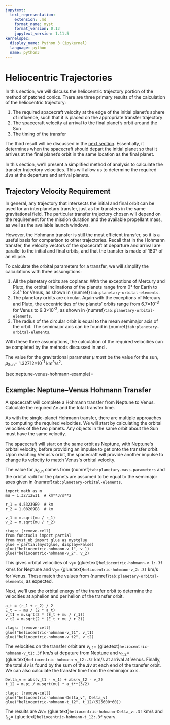 ```yaml
---
jupytext:
  text_representation:
    extension: .md
    format_name: myst
    format_version: 0.13
    jupytext_version: 1.11.5
kernelspec:
  display_name: Python 3 (ipykernel)
  language: python
  name: python3
---
```


# Heliocentric Trajectories

In this section, we will discuss the heliocentric trajectory portion of the method of patched conics. There are three primary results of the calculation of the heliocentric trajectory:

1. The required spacecraft velocity at the edge of the initial planet’s sphere of influence, such that it is placed on the appropriate transfer trajectory
2. The spacecraft velocity at arrival to the final planet’s orbit around the Sun
3. The timing of the transfer

The third result will be discussed in the [next section](./interplanetary-transfer-phasing.md). Essentially, it determines when the spacecraft should depart the initial planet so that it arrives at the final planet’s orbit in the same location as the final planet.

In this section, we’ll present a simplified method of analysis to calculate the transfer trajectory velocities. This will allow us to determine the required $\Delta v$s at the departure and arrival planets.

## Trajectory Velocity Requirement

In general, any trajectory that intersects the initial and final orbit can be used for an interplanetary transfer, just as for transfers in the same gravitational field. The particular transfer trajectory chosen will depend on the requirement for the mission duration and the available propellant mass, as well as the available launch windows.

However, the Hohmann transfer is still the most efficient transfer, so it is a useful basis for comparison to other trajectories. Recall that in the Hohmann transfer, the velocity vectors of the spacecraft at departure and arrival are parallel to the initial and final orbits, and that the transfer is made of 180° of an ellipse.

To calculate the orbital parameters for a transfer, we will simplify the calculations with three assumptions:

1. All the planetary orbits are coplanar. With the exceptions of Mercury and Pluto, the orbital inclinations of the planets range from 0° for Earth to 3.4° for Venus, as shown in {numref}`tab:planetary-orbital-elements`.
2. The planetary orbits are circular. Again with the exceptions of Mercury and Pluto, the eccentricities of the planets’ orbits range from 6.7×10<sup>-3</sup> for Venus to 9.3×10<sup>-2</sup>, as shown in {numref}`tab:planetary-orbital-elements`.
3. The radius of the circular orbit is equal to the mean semimajor axis of the orbit. The semimajor axis can be found in {numref}`tab:planetary-orbital-elements`.

With these three assumptions, the calculation of the required velocities can be completed by the methods discussed in [](../orbital-maneuvers/hohmann-transfer.md) and [](../orbital-maneuvers/non-hohmann-transfers.md).

The value for the gravitational parameter $\mu$ *must* be the value for the sun, $\mu_{\text{Sun}} =$ 1.32712×10<sup>11</sup> km<sup>3</sup>/s<sup>2</sup>.

<!-- markdownlint-disable MD022 -->
(sec:neptune-venus-hohmann-example)=
## Example: Neptune–Venus Hohmann Transfer
<!-- markdownlint-enable MD022 -->

A spacecraft will complete a Hohmann transfer from Neptune to Venus. Calculate the required $\Delta v$ and the total transfer time.

As with the single-planet Hohmann transfer, there are multiple approaches to computing the required velocities. We will start by calculating the orbital velocities of the two planets. Any objects in the same orbit about the Sun must have the same velocity.

The spacecraft will start on the same orbit as Neptune, with Neptune's orbital velocity, before providing an impulse to get onto the transfer orbit. Upon reaching Venus's orbit, the spacecraft will provide another impulse to change its velocity to match Venus's orbital velocity.

The value for $\mu_{\text{Sun}}$ comes from {numref}`tab:planetary-mass-parameters` and the orbital radii for the planets are assumed to be equal to the semimajor axes given in {numref}`tab:planetary-orbital-elements`.

```{code-cell} ipython3
import math as m
mu = 1.32712E11  # km**3/s**2

r_1 = 4.53239E9  # km
r_2 = 1.08209E8  # km

v_1 = m.sqrt(mu / r_1)
v_2 = m.sqrt(mu / r_2)
```

```{code-cell} ipython3
:tags: [remove-cell]
from functools import partial
from myst_nb import glue as mystglue
glue = partial(mystglue, display=False)
glue("heliocentric-hohmann-v_1", v_1)
glue("heliocentric-hohmann-v_2", v_2)
```

This gives orbital velocities of $v_1 =$ {glue:text}`heliocentric-hohmann-v_1:.3f` km/s for Neptune and $v_2 =$ {glue:text}`heliocentric-hohmann-v_2:.3f` km/s for Venus. These match the values from {numref}`tab:planetary-orbital-elements`, as expected.

Next, we'll use the orbital energy of the transfer orbit to determine the velocities at aphelion and perihelion of the transfer orbit.

```{code-cell} ipython3
a_t = (r_1 + r_2) / 2
E_t = - mu / (2 * a_t)
v_t1 = m.sqrt(2 * (E_t + mu / r_1))
v_t2 = m.sqrt(2 * (E_t + mu / r_2))
```

```{code-cell} ipython3
:tags: [remove-cell]
glue("heliocentric-hohmann-v_t1", v_t1)
glue("heliocentric-hohmann-v_t2", v_t2)
```

The velocities on the transfer orbit are $v_{t,1} =$ {glue:text}`heliocentric-hohmann-v_t1:.3f` km/s at depature from Neptune and $v_{t,2} =$ {glue:text}`heliocentric-hohmann-v_t2:.3f` km/s at arrival at Venus. Finally, the total $\Delta v$ is found by the sum of the $\Delta v$ at each end of the transfer orbit. We can also calculate the transfer time from the semimajor axis.

```{code-cell} ipython3
Delta_v = abs(v_t1 - v_1) + abs(v_t2 - v_2)
t_12 = m.pi / m.sqrt(mu) * a_t**(3/2)
```

```{code-cell} ipython3
:tags: [remove-cell]
glue("heliocentric-hohmann-Delta_v", Delta_v)
glue("heliocentric-hohmann-t_12", t_12/(525600*60))
```

The results are $\Delta v =$ {glue:text}`heliocentric-hohmann-Delta_v:.3f` km/s and $t_{12} =$ {glue:text}`heliocentric-hohmann-t_12:.3f` years.
